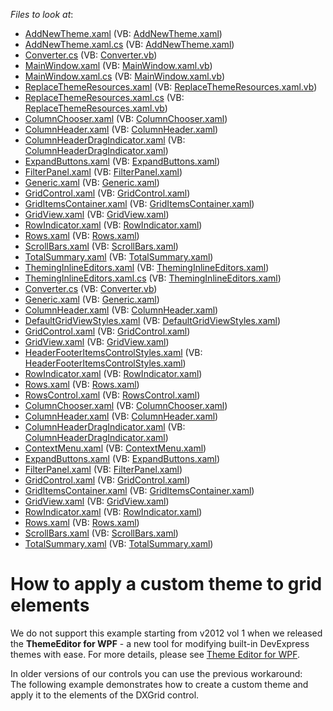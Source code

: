 <!-- default file list -->
*Files to look at*:

* [AddNewTheme.xaml](./CS/DXGridCustomTheme/AddNewTheme.xaml) (VB: [AddNewTheme.xaml](./VB/DXGridCustomTheme/AddNewTheme.xaml))
* [AddNewTheme.xaml.cs](./CS/DXGridCustomTheme/AddNewTheme.xaml.cs) (VB: [AddNewTheme.xaml](./VB/DXGridCustomTheme/AddNewTheme.xaml))
* [Converter.cs](./CS/DXGridCustomTheme/Converter.cs) (VB: [Converter.vb](./VB/DXGridCustomTheme/Converter.vb))
* [MainWindow.xaml](./CS/DXGridCustomTheme/MainWindow.xaml) (VB: [MainWindow.xaml.vb](./VB/DXGridCustomTheme/MainWindow.xaml.vb))
* [MainWindow.xaml.cs](./CS/DXGridCustomTheme/MainWindow.xaml.cs) (VB: [MainWindow.xaml.vb](./VB/DXGridCustomTheme/MainWindow.xaml.vb))
* [ReplaceThemeResources.xaml](./CS/DXGridCustomTheme/ReplaceThemeResources.xaml) (VB: [ReplaceThemeResources.xaml.vb](./VB/DXGridCustomTheme/ReplaceThemeResources.xaml.vb))
* [ReplaceThemeResources.xaml.cs](./CS/DXGridCustomTheme/ReplaceThemeResources.xaml.cs) (VB: [ReplaceThemeResources.xaml.vb](./VB/DXGridCustomTheme/ReplaceThemeResources.xaml.vb))
* [ColumnChooser.xaml](./CS/DXGridCustomTheme/Themes/Simple/ColumnChooser.xaml) (VB: [ColumnChooser.xaml](./VB/DXGridCustomTheme/Themes/Simple/ColumnChooser.xaml))
* [ColumnHeader.xaml](./CS/DXGridCustomTheme/Themes/Simple/ColumnHeader.xaml) (VB: [ColumnHeader.xaml](./VB/DXGridCustomTheme/Themes/Simple/ColumnHeader.xaml))
* [ColumnHeaderDragIndicator.xaml](./CS/DXGridCustomTheme/Themes/Simple/ColumnHeaderDragIndicator.xaml) (VB: [ColumnHeaderDragIndicator.xaml](./VB/DXGridCustomTheme/Themes/Simple/ColumnHeaderDragIndicator.xaml))
* [ExpandButtons.xaml](./CS/DXGridCustomTheme/Themes/Simple/ExpandButtons.xaml) (VB: [ExpandButtons.xaml](./VB/DXGridCustomTheme/Themes/Simple/ExpandButtons.xaml))
* [FilterPanel.xaml](./CS/DXGridCustomTheme/Themes/Simple/FilterPanel.xaml) (VB: [FilterPanel.xaml](./VB/DXGridCustomTheme/Themes/Simple/FilterPanel.xaml))
* [Generic.xaml](./CS/DXGridCustomTheme/Themes/Simple/Generic.xaml) (VB: [Generic.xaml](./VB/DXGridCustomTheme/Themes/Simple/Generic.xaml))
* [GridControl.xaml](./CS/DXGridCustomTheme/Themes/Simple/GridControl.xaml) (VB: [GridControl.xaml](./VB/DXGridCustomTheme/Themes/Simple/GridControl.xaml))
* [GridItemsContainer.xaml](./CS/DXGridCustomTheme/Themes/Simple/GridItemsContainer.xaml) (VB: [GridItemsContainer.xaml](./VB/DXGridCustomTheme/Themes/Simple/GridItemsContainer.xaml))
* [GridView.xaml](./CS/DXGridCustomTheme/Themes/Simple/GridView.xaml) (VB: [GridView.xaml](./VB/DXGridCustomTheme/Themes/Simple/GridView.xaml))
* [RowIndicator.xaml](./CS/DXGridCustomTheme/Themes/Simple/RowIndicator.xaml) (VB: [RowIndicator.xaml](./VB/DXGridCustomTheme/Themes/Simple/RowIndicator.xaml))
* [Rows.xaml](./CS/DXGridCustomTheme/Themes/Simple/Rows.xaml) (VB: [Rows.xaml](./VB/DXGridCustomTheme/Themes/Simple/Rows.xaml))
* [ScrollBars.xaml](./CS/DXGridCustomTheme/Themes/Simple/ScrollBars.xaml) (VB: [ScrollBars.xaml](./VB/DXGridCustomTheme/Themes/Simple/ScrollBars.xaml))
* [TotalSummary.xaml](./CS/DXGridCustomTheme/Themes/Simple/TotalSummary.xaml) (VB: [TotalSummary.xaml](./VB/DXGridCustomTheme/Themes/Simple/TotalSummary.xaml))
* [ThemingInlineEditors.xaml](./CS/DXGridCustomTheme/ThemingInlineEditors.xaml) (VB: [ThemingInlineEditors.xaml](./VB/DXGridCustomTheme/ThemingInlineEditors.xaml))
* [ThemingInlineEditors.xaml.cs](./CS/DXGridCustomTheme/ThemingInlineEditors.xaml.cs) (VB: [ThemingInlineEditors.xaml](./VB/DXGridCustomTheme/ThemingInlineEditors.xaml))
* [Converter.cs](./CS/Simple/Converter.cs) (VB: [Converter.vb](./VB/Simple/Converter.vb))
* [Generic.xaml](./CS/Simple/Themes/Generic.xaml) (VB: [Generic.xaml](./VB/Simple/Themes/Generic.xaml))
* [ColumnHeader.xaml](./CS/Simple/Themes/Generic/ColumnHeader.xaml) (VB: [ColumnHeader.xaml](./VB/Simple/Themes/Generic/ColumnHeader.xaml))
* [DefaultGridViewStyles.xaml](./CS/Simple/Themes/Generic/DefaultGridViewStyles.xaml) (VB: [DefaultGridViewStyles.xaml](./VB/Simple/Themes/Generic/DefaultGridViewStyles.xaml))
* [GridControl.xaml](./CS/Simple/Themes/Generic/GridControl.xaml) (VB: [GridControl.xaml](./VB/Simple/Themes/Generic/GridControl.xaml))
* [GridView.xaml](./CS/Simple/Themes/Generic/GridView.xaml) (VB: [GridView.xaml](./VB/Simple/Themes/Generic/GridView.xaml))
* [HeaderFooterItemsControlStyles.xaml](./CS/Simple/Themes/Generic/HeaderFooterItemsControlStyles.xaml) (VB: [HeaderFooterItemsControlStyles.xaml](./VB/Simple/Themes/Generic/HeaderFooterItemsControlStyles.xaml))
* [RowIndicator.xaml](./CS/Simple/Themes/Generic/RowIndicator.xaml) (VB: [RowIndicator.xaml](./VB/Simple/Themes/Generic/RowIndicator.xaml))
* [Rows.xaml](./CS/Simple/Themes/Generic/Rows.xaml) (VB: [Rows.xaml](./VB/Simple/Themes/Generic/Rows.xaml))
* [RowsControl.xaml](./CS/Simple/Themes/Generic/RowsControl.xaml) (VB: [RowsControl.xaml](./VB/Simple/Themes/Generic/RowsControl.xaml))
* [ColumnChooser.xaml](./CS/Simple/Themes/Simple/ColumnChooser.xaml) (VB: [ColumnChooser.xaml](./VB/Simple/Themes/Simple/ColumnChooser.xaml))
* [ColumnHeader.xaml](./CS/Simple/Themes/Simple/ColumnHeader.xaml) (VB: [ColumnHeader.xaml](./VB/Simple/Themes/Simple/ColumnHeader.xaml))
* [ColumnHeaderDragIndicator.xaml](./CS/Simple/Themes/Simple/ColumnHeaderDragIndicator.xaml) (VB: [ColumnHeaderDragIndicator.xaml](./VB/Simple/Themes/Simple/ColumnHeaderDragIndicator.xaml))
* [ContextMenu.xaml](./CS/Simple/Themes/Simple/ContextMenu.xaml) (VB: [ContextMenu.xaml](./VB/Simple/Themes/Simple/ContextMenu.xaml))
* [ExpandButtons.xaml](./CS/Simple/Themes/Simple/ExpandButtons.xaml) (VB: [ExpandButtons.xaml](./VB/Simple/Themes/Simple/ExpandButtons.xaml))
* [FilterPanel.xaml](./CS/Simple/Themes/Simple/FilterPanel.xaml) (VB: [FilterPanel.xaml](./VB/Simple/Themes/Simple/FilterPanel.xaml))
* [GridControl.xaml](./CS/Simple/Themes/Simple/GridControl.xaml) (VB: [GridControl.xaml](./VB/Simple/Themes/Simple/GridControl.xaml))
* [GridItemsContainer.xaml](./CS/Simple/Themes/Simple/GridItemsContainer.xaml) (VB: [GridItemsContainer.xaml](./VB/Simple/Themes/Simple/GridItemsContainer.xaml))
* [GridView.xaml](./CS/Simple/Themes/Simple/GridView.xaml) (VB: [GridView.xaml](./VB/Simple/Themes/Simple/GridView.xaml))
* [RowIndicator.xaml](./CS/Simple/Themes/Simple/RowIndicator.xaml) (VB: [RowIndicator.xaml](./VB/Simple/Themes/Simple/RowIndicator.xaml))
* [Rows.xaml](./CS/Simple/Themes/Simple/Rows.xaml) (VB: [Rows.xaml](./VB/Simple/Themes/Simple/Rows.xaml))
* [ScrollBars.xaml](./CS/Simple/Themes/Simple/ScrollBars.xaml) (VB: [ScrollBars.xaml](./VB/Simple/Themes/Simple/ScrollBars.xaml))
* [TotalSummary.xaml](./CS/Simple/Themes/Simple/TotalSummary.xaml) (VB: [TotalSummary.xaml](./VB/Simple/Themes/Simple/TotalSummary.xaml))
<!-- default file list end -->
# How to apply a custom theme to grid elements


<p>We do not support this example starting from v2012 vol 1 when we released the <strong>ThemeEditor for WPF</strong> - a new tool for modifying built-in DevExpress themes with ease. For more details, please see <a href="http://documentation.devexpress.com/#WpfThemeEditor/CustomDocument10429"><u>Theme Editor for WPF</u></a>.</p><p>In older versions of our controls you can use the previous workaround:<br />
The following example demonstrates how to create a custom theme and apply it to the elements of the DXGrid control.</p>

<br/>



